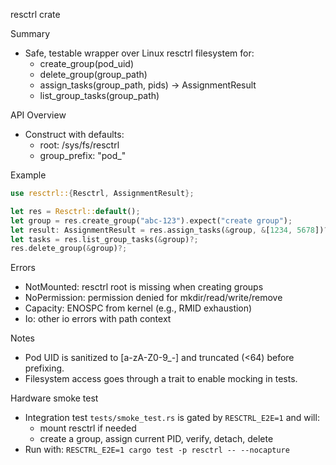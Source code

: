 resctrl crate

Summary
- Safe, testable wrapper over Linux resctrl filesystem for:
  - create_group(pod_uid)
  - delete_group(group_path)
  - assign_tasks(group_path, pids) -> AssignmentResult
  - list_group_tasks(group_path)

API Overview
- Construct with defaults:
  - root: /sys/fs/resctrl
  - group_prefix: "pod_"

Example
```rust
use resctrl::{Resctrl, AssignmentResult};

let res = Resctrl::default();
let group = res.create_group("abc-123").expect("create group");
let result: AssignmentResult = res.assign_tasks(&group, &[1234, 5678])?;
let tasks = res.list_group_tasks(&group)?;
res.delete_group(&group)?;
```

Errors
- NotMounted: resctrl root is missing when creating groups
- NoPermission: permission denied for mkdir/read/write/remove
- Capacity: ENOSPC from kernel (e.g., RMID exhaustion)
- Io: other io errors with path context

Notes
- Pod UID is sanitized to [a-zA-Z0-9_-] and truncated (<64) before prefixing.
- Filesystem access goes through a trait to enable mocking in tests.

Hardware smoke test
- Integration test `tests/smoke_test.rs` is gated by `RESCTRL_E2E=1` and will:
  - mount resctrl if needed
  - create a group, assign current PID, verify, detach, delete
- Run with: `RESCTRL_E2E=1 cargo test -p resctrl -- --nocapture`
